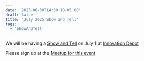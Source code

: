 ```yaml
---
date: '2025-06-30T14:30:10-05:00'
draft: false
title: 'July 2025 Show and Tell'
tags: 
  - 'ShowAndTell'
---
```



We will be having a [Show and Tell](../events/show_and_tell) on July 1 at [Innovation Depot](https://maps.app.goo.gl/jNXUaNXy8EMLcheC7)

Please sign up at the [Meetup for this event](https://www.meetup.com/base205/events/308159117)

